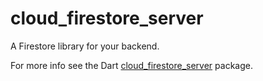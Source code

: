# cloud_firestore_server
A Firestore library for your backend.

For more info see the Dart [cloud_firestore_server](./cloud_firestore_server) package.